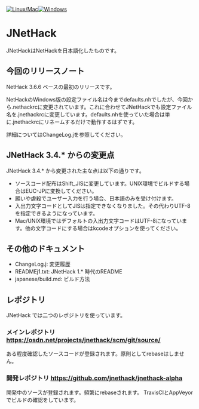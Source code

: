 [![Linux/Mac](https://travis-ci.org/jnethack/jnethack-alpha.svg?branch=develop)](https://travis-ci.org/jnethack/jnethack-alpha)[![Windows](https://ci.appveyor.com/api/projects/status/2no8rc2q162ssb2c/branch/develop?svg=true)](https://ci.appveyor.com/project/argrath/jnethack-alpha/branch/develop)

# JNetHack

JNetHackはNetHackを日本語化したものです。

## 今回のリリースノート

NetHack 3.6.6 ベースの最初のリリースです。

NetHackのWindows版の設定ファイル名は今までdefaults.nhでしたが、今回から.nethackrcに変更されています。これに合わせてJNetHackでも設定ファイル名を.jnethackrcに変更しています。defaults.nhを使っていた場合は単に.jnethackrcにリネームするだけで動作するはずです。

詳細についてはChangeLog.jを参照してください。

## JNetHack 3.4.* からの変更点

JNetHack 3.4.* から変更された主な点は以下の通りです。

 * ソースコード配布はShift_JISに変更しています。UNIX環境でビルドする場合はEUC-JPに変換してください。
 * 願いや虐殺でユーザー入力を行う場合、日本語のみを受け付けます。
 * 入出力文字コードとしてJISは指定できなくなりました。その代わりUTF-8を指定できるようになっています。
 * Mac/UNIX環境ではデフォルトの入出力文字コードはUTF-8になっています。他の文字コードにする場合はkcodeオプションを使ってください。

## その他のドキュメント

 * ChangeLog.j: 変更履歴
 * READMEj1.txt: JNetHack 1.* 時代のREADME
 * japanese/build.md: ビルド方法

## レポジトリ

JNetHack では二つのレポジトリを使っています。

### メインレポジトリ https://osdn.net/projects/jnethack/scm/git/source/

ある程度確認したソースコードが登録されます。原則としてrebaseはしません。

### 開発レポジトリ https://github.com/jnethack/jnethack-alpha

開発中のソースが登録されます。頻繁にrebaseされます。
TravisCIとAppVeyorでビルドの確認をしています。
